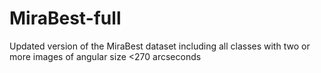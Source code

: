# MiraBest-full
Updated version of the MiraBest dataset including all classes with two or more images of angular size &lt;270 arcseconds
